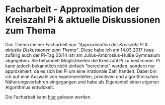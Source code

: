 # Facharbeit - Approximation der Kreiszahl Pi & aktuelle Diskussionen zum Thema

Das Thema meiner Facharbeit war *"Approximation der Kreiszahl Pi & aktuelle Diskussionen zum Thema"*. Diese habe ich am 14.03.2017 (was zufällig auch der Pi-Tag 03/14 ist)
am Julius-Ambrosius-Hülße Gymnasium abgegeben. Sie behandelt Möglichkeiten die Kreiszahl Pi zu bestimmen. Pi kann jedoch bekanntlich nicht einfach "berechnet" werden, sondern nur approximiert, da es sich bei Pi um eine irrationale Zahl handelt. Dabei bin ich auf eine Auswahl von experimentellen, primitiven und algorithmischen Näherungsverfahren eingegangen und habe als Eigenanteil einen eigenen Algorithmus entwickelt.

Die Facharbeit kann <a href="https://github.com/SoWieMarkus/Facharbeit/blob/main/Facharbeit.pdf">hier</a> gelesen werden.
